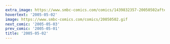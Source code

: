 ```yaml
---
extra_image: https://www.smbc-comics.com/comics/1439832357-20050502after.png
hovertext: '2005-05-02'
image: https://www.smbc-comics.com/comics/20050502.gif
next_comic: '2005-05-03'
prev_comic: '2005-05-01'
title: '2005-05-02'
---
```


